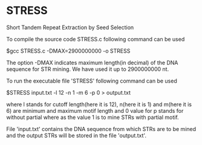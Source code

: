 # STRESS
Short Tandem Repeat Extraction by Seed Selection

To compile the source code STRESS.c following command can be used

$gcc STRESS.c -DMAX=2900000000 -o STRESS

The option -DMAX indicates maximum length(in decimal) of the DNA sequence for STR mining. We have used it up to 2900000000 nt. 

To run the executable file 'STRESS' following command can be used

$STRESS input.txt -l 12 -n 1 -m 6 -p 0 > output.txt

where l stands for cutoff length(here it is 12), n(here it is 1) and m(here it is 6) are minimum and maximum motif length and 0 value for p stands for without partial where as the value 1 is to mine STRs with partial motif.

File 'input.txt' contains the DNA sequence from which STRs are to be mined and the output STRs will be stored in the file 'output.txt'.  

